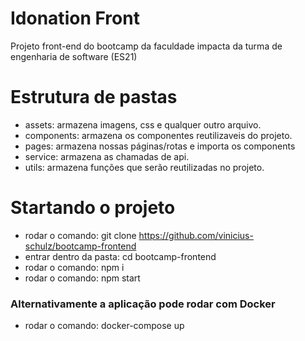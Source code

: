 # Idonation Front
Projeto front-end do bootcamp da faculdade impacta da turma de engenharia de software (ES21)

# Estrutura de pastas
* assets: armazena imagens, css e qualquer outro arquivo.
* components: armazena os componentes reutilizaveis do projeto.
* pages: armazena nossas páginas/rotas e importa os components
* service: armazena as chamadas de api.
* utils: armazena funções que serão reutilizadas no projeto.

# Startando o projeto

* rodar o comando: git clone https://github.com/vinicius-schulz/bootcamp-frontend
* entrar dentro da pasta: cd bootcamp-frontend
* rodar o comando: npm i 
* rodar o comando: npm start

### Alternativamente a aplicação pode rodar com Docker
* rodar o comando: docker-compose up
